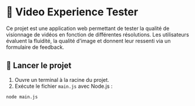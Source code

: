 # 🎥 Video Experience Tester

Ce projet est une application web permettant de tester la qualité de visionnage de vidéos en fonction de différentes résolutions. Les utilisateurs évaluent la fluidité, la qualité d’image et donnent leur ressenti via un formulaire de feedback.

## 🚀 Lancer le projet

1. Ouvre un terminal à la racine du projet.
2. Exécute le fichier `main.js` avec Node.js :

```bash
node main.js
